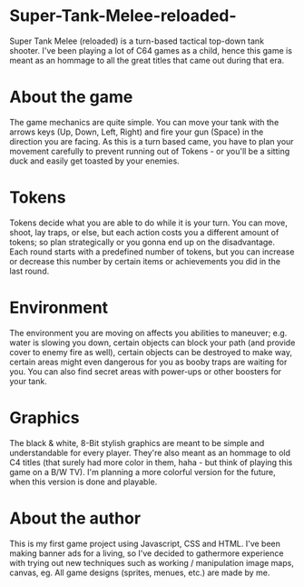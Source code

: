 # Super-Tank-Melee-reloaded-
Super Tank Melee (reloaded) is a turn-based tactical top-down tank shooter. I've been playing a lot of C64 games as a child, hence this game is meant as an hommage to all the great titles that came out during that era.

# About the game
The game mechanics are quite simple. You can move your tank with the arrows keys (Up, Down, Left, Right) and fire your gun (Space) in the direction you are facing. As this is a turn based came, you have to plan your movement carefully to prevent running out of Tokens - or you'll be a sitting duck and easily get toasted by your enemies.

# Tokens
Tokens decide what you are able to do while it is your turn. You can move, shoot, lay traps, or else, but each action costs you a different amount of tokens; so plan strategically or you gonna end up on the disadvantage. Each round starts with a predefined number of tokens, but you can increase or decrease this number by certain items or achievements you did in the last round. 

# Environment
The environment you are moving on affects you abilities to maneuver; e.g. water is slowing you down, certain objects can block your path (and provide cover to enemy fire as well), certain objects can be destroyed to make way, certain areas might even dangerous for you as booby traps are waiting for you. You can also find secret areas with power-ups or other boosters for your tank.

# Graphics
The black & white, 8-Bit stylish graphics are meant to be simple and understandable for every player. They're also meant as an hommage to old C4 titles (that surely had more color in them, haha - but think of playing this game on a B/W TV). I'm planning a more colorful version for the future, when this version is done and playable.

# About the author
This is my first game project using Javascript, CSS and HTML. I've been making banner ads for a living, so I've decided to gathermore experience with trying out new techniques such as working / manipulation image maps, canvas, eg. All game designs (sprites, menues, etc.) are made by me.

